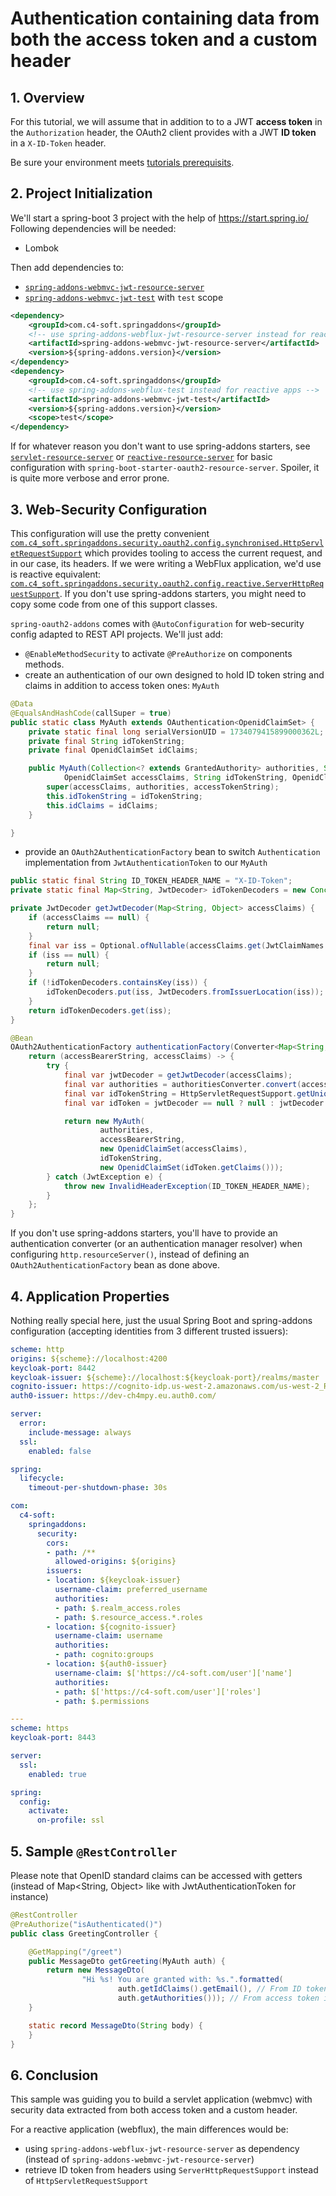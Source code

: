 # Authentication containing data from both the access token and a custom header

## 1. Overview
For this tutorial, we will assume that in addition to to a JWT **access token** in the `Authorization` header, the OAuth2 client provides with a JWT **ID token** in a `X-ID-Token` header.

Be sure your environment meets [tutorials prerequisits](https://github.com/ch4mpy/spring-addons/blob/master/samples/tutorials/README.md#prerequisites).

## 2. Project Initialization
We'll start a spring-boot 3 project with the help of https://start.spring.io/
Following dependencies will be needed:
- Lombok

Then add dependencies to:
- [`spring-addons-webmvc-jwt-resource-server`](https://central.sonatype.com/artifact/com.c4-soft.springaddons/spring-addons-webmvc-jwt-resource-server/6.1.5)
- [`spring-addons-webmvc-jwt-test`](https://central.sonatype.com/artifact/com.c4-soft.springaddons/spring-addons-webmvc-jwt-test/6.1.5) with `test` scope
```xml
<dependency>
    <groupId>com.c4-soft.springaddons</groupId>
    <!-- use spring-addons-webflux-jwt-resource-server instead for reactive apps -->
    <artifactId>spring-addons-webmvc-jwt-resource-server</artifactId>
    <version>${spring-addons.version}</version>
</dependency>
<dependency>
    <groupId>com.c4-soft.springaddons</groupId>
    <!-- use spring-addons-webflux-test instead for reactive apps -->
    <artifactId>spring-addons-webmvc-jwt-test</artifactId>
    <version>${spring-addons.version}</version>
    <scope>test</scope>
</dependency>
```

If for whatever reason you don't want to use spring-addons starters, see [`servlet-resource-server`](https://github.com/ch4mpy/spring-addons/tree/master/samples/tutorials/servlet-resource-server) or [`reactive-resource-server`](https://github.com/ch4mpy/spring-addons/tree/master/samples/tutorials/reactive-resource-server) for basic configuration with `spring-boot-starter-oauth2-resource-server`. Spoiler, it is quite more verbose and error prone.

## 3. Web-Security Configuration
This configuration will use the pretty convenient [`com.c4_soft.springaddons.security.oauth2.config.synchronised.HttpServletRequestSupport`](https://github.com/ch4mpy/spring-addons/blob/master/webmvc/spring-addons-webmvc-core/src/main/java/com/c4_soft/springaddons/security/oauth2/config/synchronised/HttpServletRequestSupport.java) which provides tooling to access the current request, and in our case, its headers. If we were writing a WebFlux application, we'd use is reactive equivalent: [`com.c4_soft.springaddons.security.oauth2.config.reactive.ServerHttpRequestSupport`](https://github.com/ch4mpy/spring-addons/blob/master/webflux/spring-addons-webflux-core/src/main/java/com/c4_soft/springaddons/security/oauth2/config/reactive/ServerHttpRequestSupport.java). If you don't use spring-addons starters, you might need to copy some code from one of this support classes.

`spring-oauth2-addons` comes with `@AutoConfiguration` for web-security config adapted to REST API projects. We'll just add:
- `@EnableMethodSecurity` to activate `@PreAuthorize` on components methods.
- create an authentication of our own designed to hold ID token string and claims in addition to access token ones: `MyAuth`

```java
@Data
@EqualsAndHashCode(callSuper = true)
public static class MyAuth extends OAuthentication<OpenidClaimSet> {
    private static final long serialVersionUID = 1734079415899000362L;
    private final String idTokenString;
    private final OpenidClaimSet idClaims;

    public MyAuth(Collection<? extends GrantedAuthority> authorities, String accessTokenString,
            OpenidClaimSet accessClaims, String idTokenString, OpenidClaimSet idClaims) {
        super(accessClaims, authorities, accessTokenString);
        this.idTokenString = idTokenString;
        this.idClaims = idClaims;
    }

}
```
- provide an `OAuth2AuthenticationFactory` bean to switch `Authentication` implementation from `JwtAuthenticationToken` to our `MyAuth`

```java
public static final String ID_TOKEN_HEADER_NAME = "X-ID-Token";
private static final Map<String, JwtDecoder> idTokenDecoders = new ConcurrentHashMap<>();

private JwtDecoder getJwtDecoder(Map<String, Object> accessClaims) {
	if (accessClaims == null) {
		return null;
	}
	final var iss = Optional.ofNullable(accessClaims.get(JwtClaimNames.ISS)).map(Object::toString).orElse(null);
	if (iss == null) {
		return null;
	}
	if (!idTokenDecoders.containsKey(iss)) {
		idTokenDecoders.put(iss, JwtDecoders.fromIssuerLocation(iss));
	}
	return idTokenDecoders.get(iss);
}

@Bean
OAuth2AuthenticationFactory authenticationFactory(Converter<Map<String, Object>, Collection<? extends GrantedAuthority>> authoritiesConverter) {
	return (accessBearerString, accessClaims) -> {
		try {
			final var jwtDecoder = getJwtDecoder(accessClaims);
			final var authorities = authoritiesConverter.convert(accessClaims);
			final var idTokenString = HttpServletRequestSupport.getUniqueHeader(ID_TOKEN_HEADER_NAME);
			final var idToken = jwtDecoder == null ? null : jwtDecoder.decode(idTokenString);

			return new MyAuth(
					authorities,
					accessBearerString,
					new OpenidClaimSet(accessClaims),
					idTokenString,
					new OpenidClaimSet(idToken.getClaims()));
		} catch (JwtException e) {
			throw new InvalidHeaderException(ID_TOKEN_HEADER_NAME);
		}
	};
}
```

If you don't use spring-addons starters, you'll have to provide an authentication converter (or an authentication manager resolver) when configuring `http.resourceServer()`, instead of defining an `OAuth2AuthenticationFactory` bean as done above.

## 4. Application Properties 
Nothing really special here, just the usual Spring Boot and spring-addons configuration (accepting identities from 3 different trusted issuers):
```yaml
scheme: http
origins: ${scheme}://localhost:4200
keycloak-port: 8442
keycloak-issuer: ${scheme}://localhost:${keycloak-port}/realms/master
cognito-issuer: https://cognito-idp.us-west-2.amazonaws.com/us-west-2_RzhmgLwjl
auth0-issuer: https://dev-ch4mpy.eu.auth0.com/

server:
  error:
    include-message: always
  ssl:
    enabled: false

spring:
  lifecycle:
    timeout-per-shutdown-phase: 30s

com:
  c4-soft:
    springaddons:
      security:
        cors:
        - path: /**
          allowed-origins: ${origins}
        issuers:
        - location: ${keycloak-issuer}
          username-claim: preferred_username
          authorities:
          - path: $.realm_access.roles
          - path: $.resource_access.*.roles
        - location: ${cognito-issuer}
          username-claim: username
          authorities:
          - path: cognito:groups
        - location: ${auth0-issuer}
          username-claim: $['https://c4-soft.com/user']['name']
          authorities:
          - path: $['https://c4-soft.com/user']['roles']
          - path: $.permissions

---
scheme: https
keycloak-port: 8443

server:
  ssl:
    enabled: true

spring:
  config:
    activate:
      on-profile: ssl
```

## 5. Sample `@RestController`
Please note that OpenID standard claims can be accessed with getters (instead of Map<String, Object> like with JwtAuthenticationToken for instance)
``` java
@RestController
@PreAuthorize("isAuthenticated()")
public class GreetingController {

	@GetMapping("/greet")
	public MessageDto getGreeting(MyAuth auth) {
		return new MessageDto(
				"Hi %s! You are granted with: %s.".formatted(
						auth.getIdClaims().getEmail(), // From ID token in X-ID-Token header
						auth.getAuthorities())); // From access token in Authorization header
	}

	static record MessageDto(String body) {
	}
}
```

## 6. Conclusion
This sample was guiding you to build a servlet application (webmvc) with security data extracted from both access token and a custom header.

For a reactive application (webflux), the main differences would be:
- using `spring-addons-webflux-jwt-resource-server` as dependency (instead of `spring-addons-webmvc-jwt-resource-server`)
- retrieve ID token from headers using `ServerHttpRequestSupport` instead of `HttpServletRequestSupport`
